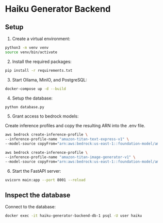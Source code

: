 # Haiku Generator Backend

## Setup

1. Create a virtual environment:
```bash
python3 -m venv venv
source venv/bin/activate
```
2. Install the required packages:
```bash
pip install -r requirements.txt
```

3. Start Ollama, MinIO, and PostgreSQL:

```bash
docker-compose up -d --build
```

4. Setup the database:
```bash
python database.py
```

5. Grant access to bedrock models:

Create inference profiles and copy the resulting ARN into the .env file.

```bash
aws bedrock create-inference-profile \
--inference-profile-name "amazon-titan-text-express-v1" \
--model-source copyFrom="arn:aws:bedrock:us-east-1::foundation-model/amazon.titan-text-express-v1"

aws bedrock create-inference-profile \
--inference-profile-name "amazon-titan-image-generator-v1" \
--model-source copyFrom="arn:aws:bedrock:us-east-1::foundation-model/amazon.titan-image-generator-v1"
```

6. Start the FastAPI server:
```bash
uvicorn main:app --port 8001 --reload
```

## Inspect the database

Connect to the database:
```bash
docker exec -it haiku-generator-backend-db-1 psql -U user haiku
```
